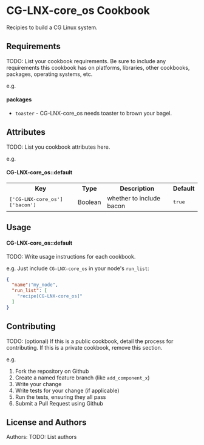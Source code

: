 CG-LNX-core_os Cookbook
===================
Recipies to build a CG Linux system.

Requirements
------------
TODO: List your cookbook requirements. Be sure to include any requirements this cookbook has on platforms, libraries, other cookbooks, packages, operating systems, etc.

e.g.
#### packages
- `toaster` - CG-LNX-core_os needs toaster to brown your bagel.

Attributes
----------
TODO: List you cookbook attributes here.

e.g.
#### CG-LNX-core_os::default
<table>
  <tr>
    <th>Key</th>
    <th>Type</th>
    <th>Description</th>
    <th>Default</th>
  </tr>
  <tr>
    <td><tt>['CG-LNX-core_os']['bacon']</tt></td>
    <td>Boolean</td>
    <td>whether to include bacon</td>
    <td><tt>true</tt></td>
  </tr>
</table>

Usage
-----
#### CG-LNX-core_os::default
TODO: Write usage instructions for each cookbook.

e.g.
Just include `CG-LNX-core_os` in your node's `run_list`:

```json
{
  "name":"my_node",
  "run_list": [
    "recipe[CG-LNX-core_os]"
  ]
}
```

Contributing
------------
TODO: (optional) If this is a public cookbook, detail the process for contributing. If this is a private cookbook, remove this section.

e.g.
1. Fork the repository on Github
2. Create a named feature branch (like `add_component_x`)
3. Write your change
4. Write tests for your change (if applicable)
5. Run the tests, ensuring they all pass
6. Submit a Pull Request using Github

License and Authors
-------------------
Authors: TODO: List authors
